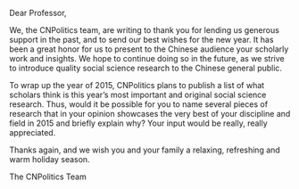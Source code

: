<p class="salu">Dear Professor<span id="la-salu"></span>,</p>

We, the CNPolitics team, are writing to thank you for lending us generous support in the past, and to send our best wishes for the new year. It has been a great honor for us to present to the Chinese audience your scholarly work and insights. We hope to continue doing so in the future, as we strive to introduce quality social science research to the Chinese general public.

To wrap up the year of 2015, CNPolitics plans to publish a list of what scholars think is this year’s most important and original social science research. Thus, would it be possible for you to name several pieces of research that in your opinion showcases the very best of your discipline and field in 2015 and briefly explain why? Your input would be really, really appreciated.

Thanks again, and we wish you and your family a relaxing, refreshing and warm holiday season.

<p class="sign">The CNPolitics Team</p>
